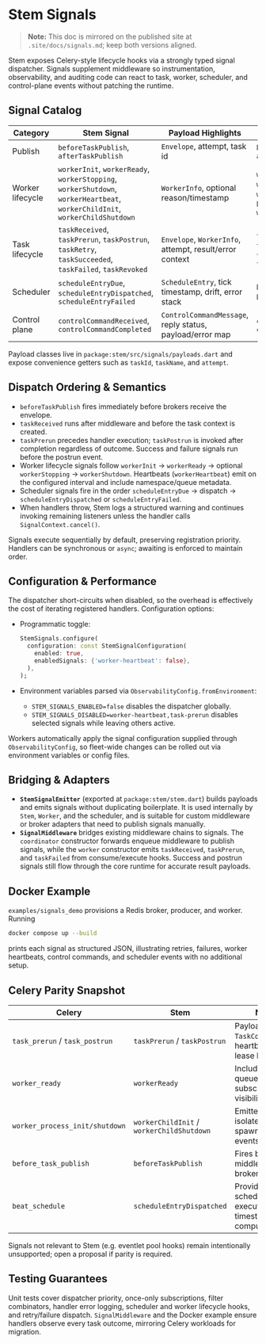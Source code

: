 # Stem Signals

> **Note:** This doc is mirrored on the published site at
> `.site/docs/signals.md`; keep both versions aligned.

Stem exposes Celery-style lifecycle hooks via a strongly typed signal
dispatcher. Signals supplement middleware so instrumentation, observability,
and auditing code can react to task, worker, scheduler, and control-plane
events without patching the runtime.

## Signal Catalog

| Category | Stem Signal | Payload Highlights | Celery Equivalent |
| --- | --- | --- | --- |
| Publish | `beforeTaskPublish`, `afterTaskPublish` | `Envelope`, attempt, task id | `before_task_publish`, `after_task_publish` |
| Worker lifecycle | `workerInit`, `workerReady`, `workerStopping`, `workerShutdown`, `workerHeartbeat`, `workerChildInit`, `workerChildShutdown` | `WorkerInfo`, optional reason/timestamp | `worker_init`, `worker_ready`, `worker_shutting_down`, `worker_shutdown`, `heartbeat_sent`, `worker_process_init/shutdown` |
| Task lifecycle | `taskReceived`, `taskPrerun`, `taskPostrun`, `taskRetry`, `taskSucceeded`, `taskFailed`, `taskRevoked` | `Envelope`, `WorkerInfo`, attempt, result/error context | `task_received`, `task_prerun`, `task_postrun`, `task_retry`, `task_success`, `task_failure`, `task_revoked` |
| Scheduler | `scheduleEntryDue`, `scheduleEntryDispatched`, `scheduleEntryFailed` | `ScheduleEntry`, tick timestamp, drift, error stack | `beat_scheduler_ready`, `beat_schedule` (Celery docs) |
| Control plane | `controlCommandReceived`, `controlCommandCompleted` | `ControlCommandMessage`, reply status, payload/error map | `control_command_sent`, `control_command_received` |

Payload classes live in `package:stem/src/signals/payloads.dart` and expose
convenience getters such as `taskId`, `taskName`, and `attempt`.

## Dispatch Ordering & Semantics

- `beforeTaskPublish` fires immediately before brokers receive the envelope.
- `taskReceived` runs after middleware and before the task context is created.
- `taskPrerun` precedes handler execution; `taskPostrun` is invoked after
  completion regardless of outcome. Success and failure signals run before the
  postrun event.
- Worker lifecycle signals follow `workerInit` → `workerReady` → optional
  `workerStopping` → `workerShutdown`. Heartbeats (`workerHeartbeat`) emit on
  the configured interval and include namespace/queue metadata.
- Scheduler signals fire in the order `scheduleEntryDue` → dispatch →
  `scheduleEntryDispatched` or `scheduleEntryFailed`.
- When handlers throw, Stem logs a structured warning and continues invoking
  remaining listeners unless the handler calls `SignalContext.cancel()`.

Signals execute sequentially by default, preserving registration priority.
Handlers can be synchronous or `async`; awaiting is enforced to maintain order.

## Configuration & Performance

The dispatcher short-circuits when disabled, so the overhead is effectively the
cost of iterating registered handlers. Configuration options:

- Programmatic toggle:

  ```dart
  StemSignals.configure(
    configuration: const StemSignalConfiguration(
      enabled: true,
      enabledSignals: {'worker-heartbeat': false},
    ),
  );
  ```

- Environment variables parsed via `ObservabilityConfig.fromEnvironment`:
  - `STEM_SIGNALS_ENABLED=false` disables the dispatcher globally.
  - `STEM_SIGNALS_DISABLED=worker-heartbeat,task-prerun` disables selected
    signals while leaving others active.

Workers automatically apply the signal configuration supplied through
`ObservabilityConfig`, so fleet-wide changes can be rolled out via environment
variables or config files.

## Bridging & Adapters

- **`StemSignalEmitter`** (exported at `package:stem/stem.dart`) builds payloads
  and emits signals without duplicating boilerplate. It is used internally by
  `Stem`, `Worker`, and the scheduler, and is suitable for custom middleware or
  broker adapters that need to publish signals manually.
- **`SignalMiddleware`** bridges existing middleware chains to signals. The
  `coordinator` constructor forwards enqueue middleware to publish signals,
  while the `worker` constructor emits `taskReceived`, `taskPrerun`, and
  `taskFailed` from consume/execute hooks. Success and postrun signals still
  flow through the core runtime for accurate result payloads.

## Docker Example

`examples/signals_demo` provisions a Redis broker, producer, and worker. Running

```bash
docker compose up --build
```

prints each signal as structured JSON, illustrating retries, failures, worker
heartbeats, control commands, and scheduler events with no additional setup.

## Celery Parity Snapshot

| Celery | Stem | Notes |
| --- | --- | --- |
| `task_prerun` / `task_postrun` | `taskPrerun` / `taskPostrun` | Payload includes `TaskContext` for heartbeat and lease helpers. |
| `worker_ready` | `workerReady` | Includes queue/broadcast subscriptions for visibility. |
| `worker_process_init/shutdown` | `workerChildInit` / `workerChildShutdown` | Emitted for isolate pool spawn/recycle events. |
| `before_task_publish` | `beforeTaskPublish` | Fires before middleware or broker IO. |
| `beat_schedule` | `scheduleEntryDispatched` | Provides scheduled vs executed timestamps to compute drift. |

Signals not relevant to Stem (e.g. eventlet pool hooks) remain intentionally
unsupported; open a proposal if parity is required.

## Testing Guarantees

Unit tests cover dispatcher priority, once-only subscriptions, filter
combinators, handler error logging, scheduler and worker lifecycle hooks, and
retry/failure dispatch. `SignalMiddleware` and the Docker example ensure
handlers observe every task outcome, mirroring Celery workloads for migration.
